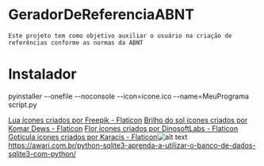 # GeradorDeReferenciaABNT
    Este projeto tem como objetivo auxiliar o usuário na criação de referências conforme as normas da ABNT

# Instalador
pyinstaller --onefile --noconsole --icon=icone.ico --name=MeuPrograma script.py

<a href="https://www.flaticon.com/br/icones-gratis/lua" title="lua ícones">Lua ícones criados por Freepik - Flaticon</a>
<a href="https://www.flaticon.com/br/icones-gratis/brilho-do-sol" title="brilho do sol ícones">Brilho do sol ícones criados por Komar Dews - Flaticon</a>
<a href="https://www.flaticon.com/br/icones-gratis/flor" title="flor ícones">Flor ícones criados por DinosoftLabs - Flaticon</a>
<a href="https://www.flaticon.com/br/icones-gratis/goticula" title="gotícula ícones">Gotícula ícones criados por Karacis - Flaticon</a>![alt text](gota-de-agua.png)
https://awari.com.br/python-sqlite3-aprenda-a-utilizar-o-banco-de-dados-sqlite3-com-python/

<!-- TODO Atualizar readme -->